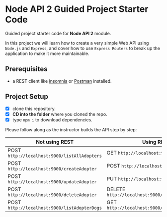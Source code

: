 # Node API 2 Guided Project Starter Code

Guided project starter code for **Node API 2** module.

In this project we will learn how to create a very simple Web API using `Node.js` and `Express`, and cover how to use `Express Routers` to break up the application to make it more maintainable.

## Prerequisites

- a REST client like [insomnia](https://insomnia.rest/download/) or [Postman](https://www.getpostman.com/downloads/) installed.

## Project Setup

- [x] clone this repository.
- [x] **CD into the folder** where you cloned the repo.
- [x] type `npm i` to download dependencies.

Please follow along as the instructor builds the API step by step:

| Not using REST                               | Using REST                                       |
| -------------------------------------------- | ------------------------------------------------ |
| POST `http://localhost:9000/listAllAdopters` | GET    `http://localhost:9000/adopters`          |
| POST `http://localhost:9000/createAdopter`   | POST   `http://localhost:9000/adopters`          |
| POST `http://localhost:9000/updateAdopter`   | PUT    `http://localhost:9000/adopters/:id`      |
| POST `http://localhost:9000/deleteAdopter`   | DELETE `http://localhost:9000/adopters/:id`      |
| POST `http://localhost:9000/listAdopterDogs` | GET    `http://localhost:9000/adopters/:id/dogs` |
